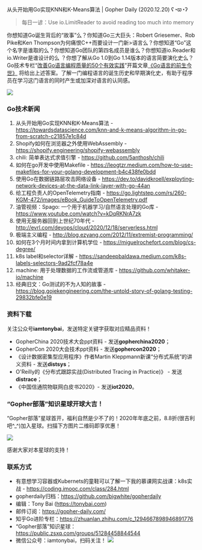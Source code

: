 从头开始用Go实现KNN和K-Means算法 | Gopher Daily (2020.12.20) ʕ◔ϖ◔ʔ

>每日一谚：Use io.LimitReader to avoid reading too much into memory

你想知道Go诞生背后的“故事”么？你知道Go三大巨头：Robert Griesemer、Rob Pike和Ken Thompson为何痛恨C++而要设计一门新>语言么？你想知道“Go”这个名字是谁取的么？你想知道Go团队的第四名成员是谁么？你想知道io.Reader和io.Writer是谁设计的么
？你想了解从Go 1.0到Go 1.14版本的语言简要演化史么？Go技术专栏“[改善Go语⾔编程质量的50个有效实践](https://www.imooc.com/read/87)”开篇文章[《Go语言的前生今世》](https://www.imooc.com/read/87/article/2320) 将给出上述答案。了解一门编程语言的诞生历史和早期演化史，有助于程序员在学习这门语言的同时产生或加深对语言的认同感。

![](http://image.tonybai.com/img/202011/go-column-pgo-with-qr-and-text.png)

### Go技术新闻

1. 从头开始用Go实现KNN和K-Means算法 -  https://towardsdatascience.com/knn-and-k-means-algorithm-in-go-from-scratch-c21857e1c84d
2. Shopify如何在浏览器之外使用WebAssembly - https://shopify.engineering/shopify-webassembly
3. chili: 简单表达式求值引擎 - https://github.com/5anthosh/chili
4. 如何在go开发中使用Makefile - https://leogtzr.medium.com/how-to-use-makefiles-for-your-golang-development-b4c438fe0bdd
5. 使用Go在数据链路层攻击网络设备 - https://dev.to/davidkroell/exployting-network-devices-at-the-data-link-layer-with-go-44an
6. 给工程负责人的OpenTelemetry指南 - https://go.lightstep.com/rs/260-KGM-472/images/eBook_GuideToOpenTelemetry.pdf
7. 油管视频：Spago: 一个用于机器学习/自然语言处理的Go库 - https://www.youtube.com/watch?v=kDqRKNrA7zk
8. 使用无服务器回到上世纪70年代 - http://evrl.com/devops/cloud/2020/12/18/serverless.html
9. 极端主义编程 - http://blog.ezyang.com/2012/11/extremist-programming/
10. 如何在3个月时间内拿到计算机学位 - https://miguelrochefort.com/blog/cs-degree/
11. k8s label和selector详解 - https://sandeepbaldawa.medium.com/k8s-labels-selectors-9ad2fcf78a4e
12. machine: 用于处理数据的工作流或管道库 - https://github.com/whitaker-io/machine
13. 经典旧文：Go测试的不为人知的故事 - https://blog.gojekengineering.com/the-untold-story-of-golang-testing-29832bfe0e19


### 资料下载

关注公众号**iamtonybai**，发送特定关键字获取对应精品资料！

* GopherChina 2020技术大会ppt资料 - 发送**gopherchina2020**；
* GopherCon 2020大会技术ppt资料 - 发送**gophercon2020**；
* 《设计数据密集型应用程序》作者Martin Kleppmann新课“分布式系统”的讲义资料 - 发送**distsys**；
* O'Reilly的《分布式跟踪实战(Distributed Tracing in Practice)》 - 发送**distrace**；
* 《中国信通院物联网白皮书2020》- 发送**iot2020**。

### “Gopher部落”知识星球开球大吉！

“Gopher部落”星球首开，福利自然是少不了的！2020年年底之前，8.8折(很吉利吧^_^)加入星球。扫描下方图片二维码即享优惠！

![](http://image.tonybai.com/img/202011/gopher-tribe-zsxq.png)

感谢大家对本星球的支持！

### 联系方式

* 有意想学习容器或Kubernets的童鞋可以了解一下我的慕课网实战课：k8s实战 - https://coding.imooc.com/class/284.html
* gopherdaily归档：https://github.com/bigwhite/gopherdaily
* 编辑：Tony Bai (https://tonybai.com)
* 邮件订阅：https://gopher-daily.com/
* 知乎Go进阶专栏：https://zhuanlan.zhihu.com/c_1294667898946891776
* “Gopher部落”知识星球：https://public.zsxq.com/groups/51284458844544
* 微信公众号：iamtonybai，扫码关注！
![](http://image.tonybai.com/img/202011/qrcode_for_iamtonybai.jpg)
